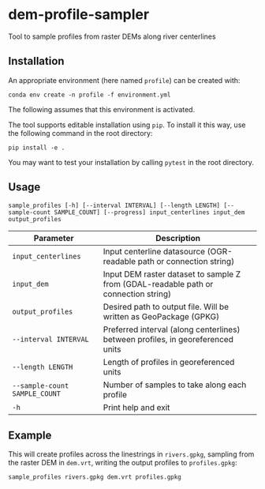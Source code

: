 # dem-profile-sampler
Tool to sample profiles from raster DEMs along river centerlines

## Installation

An appropriate environment (here named `profile`) can be created with:

```
conda env create -n profile -f environment.yml
```

The following assumes that this environment is activated.

The tool supports editable installation using `pip`. To install it this way,
use the following command in the root directory:

```
pip install -e .
```

You may want to test your installation by calling `pytest` in the root
directory.

## Usage

```
sample_profiles [-h] [--interval INTERVAL] [--length LENGTH] [--sample-count SAMPLE_COUNT] [--progress] input_centerlines input_dem output_profiles
```

| Parameter | Description |
| --------- | ----------- |
| `input_centerlines` | Input centerline datasource (OGR-readable path or connection string) |
| `input_dem` | Input DEM raster dataset to sample Z from (GDAL-readable path or connection string) |
| `output_profiles` | Desired path to output file. Will be written as GeoPackage (GPKG) |
| `--interval INTERVAL` | Preferred interval (along centerlines) between profiles, in georeferenced units |
| `--length LENGTH` | Length of profiles in georeferenced units |
| `--sample-count SAMPLE_COUNT` | Number of samples to take along each profile |
| `-h` | Print help and exit |

## Example

This will create profiles across the linestrings in `rivers.gpkg`, sampling from the raster DEM in `dem.vrt`, writing the output profiles to `profiles.gpkg`:

```
sample_profiles rivers.gpkg dem.vrt profiles.gpkg
```
